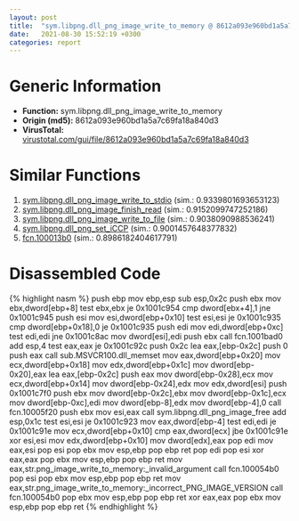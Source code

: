 ```yaml
---
layout: post
title:  "sym.libpng.dll_png_image_write_to_memory @ 8612a093e960bd1a5a7c69fa18a840d3"
date:   2021-08-30 15:52:19 +0300
categories: report
---
```


# Generic Information
- **Function:** sym.libpng.dll\_png\_image\_write\_to\_memory
- **Origin (md5):** 8612a093e960bd1a5a7c69fa18a840d3
- **VirusTotal:** [virustotal.com/gui/file/8612a093e960bd1a5a7c69fa18a840d3][virustotal_ref]



# Similar Functions

1. [sym.libpng.dll\_png\_image\_write\_to\_stdio][similar_1_ref] (sim.: 0.9339801693653123)
2. [sym.libpng.dll\_png\_image\_finish\_read][similar_2_ref] (sim.: 0.9152099747252186)
3. [sym.libpng.dll\_png\_image\_write\_to\_file][similar_3_ref] (sim.: 0.9038090988536241)
4. [sym.libpng.dll\_png\_set\_iCCP][similar_4_ref] (sim.: 0.9001457648377832)
5. [fcn.100013b0][similar_5_ref] (sim.: 0.8986182404617791)


# Disassembled Code

{% highlight nasm %}
push ebp
mov ebp,esp
sub esp,0x2c
push ebx
mov ebx,dword[ebp+8]
test ebx,ebx
je 0x1001c954
cmp dword[ebx+4],1
jne 0x1001c945
push esi
mov esi,dword[ebp+0x10]
test esi,esi
je 0x1001c935
cmp dword[ebp+0x18],0
je 0x1001c935
push edi
mov edi,dword[ebp+0xc]
test edi,edi
jne 0x1001c8ac
mov dword[esi],edi
push ebx
call fcn.1001bad0
add esp,4
test eax,eax
je 0x1001c92c
push 0x2c
lea eax,[ebp-0x2c]
push 0
push eax
call sub.MSVCR100.dll_memset
mov eax,dword[ebp+0x20]
mov ecx,dword[ebp+0x18]
mov edx,dword[ebp+0x1c]
mov dword[ebp-0x20],eax
lea eax,[ebp-0x2c]
push eax
mov dword[ebp-0x28],ecx
mov ecx,dword[ebp+0x14]
mov dword[ebp-0x24],edx
mov edx,dword[esi]
push 0x1001c7f0
push ebx
mov dword[ebp-0x2c],ebx
mov dword[ebp-0x1c],ecx
mov dword[ebp-0xc],edi
mov dword[ebp-8],edx
mov dword[ebp-4],0
call fcn.10005f20
push ebx
mov esi,eax
call sym.libpng.dll_png_image_free
add esp,0x1c
test esi,esi
je 0x1001c923
mov eax,dword[ebp-4]
test edi,edi
je 0x1001c91e
mov ecx,dword[ebp+0x10]
cmp eax,dword[ecx]
jbe 0x1001c91e
xor esi,esi
mov edx,dword[ebp+0x10]
mov dword[edx],eax
pop edi
mov eax,esi
pop esi
pop ebx
mov esp,ebp
pop ebp
ret 
pop edi
pop esi
xor eax,eax
pop ebx
mov esp,ebp
pop ebp
ret 
mov eax,str.png_image_write_to_memory:_invalid_argument
call fcn.100054b0
pop esi
pop ebx
mov esp,ebp
pop ebp
ret 
mov eax,str.png_image_write_to_memory:_incorrect_PNG_IMAGE_VERSION
call fcn.100054b0
pop ebx
mov esp,ebp
pop ebp
ret 
xor eax,eax
pop ebx
mov esp,ebp
pop ebp
ret 
{% endhighlight %}


[similar_1_ref]: /report/sym.libpng.dll_png_image_write_to_stdio@8612a093e960bd1a5a7c69fa18a840d3
[similar_2_ref]: /report/sym.libpng.dll_png_image_finish_read@8612a093e960bd1a5a7c69fa18a840d3
[similar_3_ref]: /report/sym.libpng.dll_png_image_write_to_file@8612a093e960bd1a5a7c69fa18a840d3
[similar_4_ref]: /report/sym.libpng.dll_png_set_iCCP@8612a093e960bd1a5a7c69fa18a840d3
[similar_5_ref]: /report/fcn.100013b0@8612a093e960bd1a5a7c69fa18a840d3
[virustotal_ref]: https://www.virustotal.com/gui/file/8612a093e960bd1a5a7c69fa18a840d3